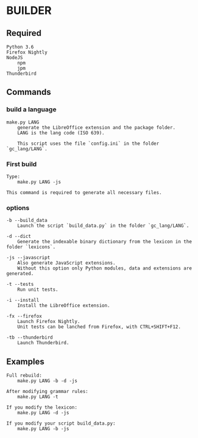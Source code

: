 
# BUILDER

## Required ##

    Python 3.6
    Firefox Nightly
    NodeJS
        npm
        jpm
    Thunderbird


## Commands ##

### build a language ###

    make.py LANG
        generate the LibreOffice extension and the package folder.
        LANG is the lang code (ISO 639).

        This script uses the file `config.ini` in the folder `gc_lang/LANG`.

### First build ###

    Type:
        make.py LANG -js

    This command is required to generate all necessary files.

### options ###

    -b --build_data
        Launch the script `build_data.py` in the folder `gc_lang/LANG`.

    -d --dict
        Generate the indexable binary dictionary from the lexicon in the folder `lexicons`.

    -js --javascript
        Also generate JavaScript extensions.
        Without this option only Python modules, data and extensions are generated.

    -t --tests
        Run unit tests.

    -i --install
        Install the LibreOffice extension.

    -fx --firefox
        Launch Firefox Nightly.
        Unit tests can be lanched from Firefox, with CTRL+SHIFT+F12.

    -tb --thunderbird
        Launch Thunderbird.


## Examples ##

    Full rebuild:
        make.py LANG -b -d -js

    After modifying grammar rules:
        make.py LANG -t

    If you modify the lexicon:
        make.py LANG -d -js

    If you modify your script build_data.py:
        make.py LANG -b -js